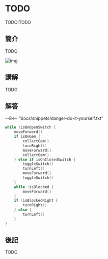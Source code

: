 # TODO

TODO:TODO

## 簡介

TODO

![img](https://imagedelivery.net/cdkaXPuFls5qlrh3GM4hfA/a116a40f-78f7-4cfc-d43c-e6de613a1b00/public)

## 講解

TODO

## 解答

--8<-- "docs/snippets/danger-do-it-yourself.txt"

```swift linenums="1"
while !isOnOpenSwitch {
    moveForward()
    if isOnGem {
        collectGem()
        turnRight()
        moveForward()
        collectGem()
    } else if isOnClosedSwitch {
        toggleSwitch()
        turnLeft()
        moveForward()
        toggleSwitch()
    }
    while !isBlocked {
        moveForward()
    }
    if !isBlockedRight {
        turnRight()
    } else {
        turnLeft()
    }
}
```

## 後記

TODO
